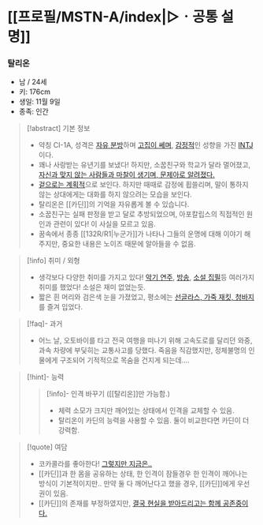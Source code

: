 # [[프로필/MSTN-A/index|▷ㆍ공통 설명]]
### 탈리온

- 남 / 24세
- 키: 176cm
- 생일: 11월 9일
- 종족: 인간

> [!abstract] 기본 정보
> - 약칭 CI-1A, 성격은 [자유 분방](https://namu.wiki/w/ADHD)하며 [고집이 쎄며](https://namu.wiki/w/%EA%B4%B4%EC%A7%9C), [감정적](https://namu.wiki/w/%EB%8B%A4%ED%98%88%EC%A7%88)인 성향을 가진 [INTJ](https://namu.wiki/w/INTJ)이다.
> - 꽤나 사랑받는 유년기를 보냈다! 하지만, 소꿉친구와 학교가 달라 멀어졌고, [자신과 맞지 않는 사람들과 마찰이 생기며, 문제아로 알려졌다.](https://namu.wiki/w/%EB%B9%84%ED%96%89%20%EC%B2%AD%EC%86%8C%EB%85%84)
> - [겉으로는 계획적](https://namu.wiki/w/%EC%99%B8%EA%B0%95%EB%82%B4%EC%9C%A0)으로 보인다. 하지만 때때로 감정에 휩쓸리며, 말이 통하지 않는 상대에게는 대화를 하지 않으려는 모습을 보인다.
> - 탈리온은 [[카딘]]의 기억을 자유롭게 볼 수 있습니다.
> - 소꿉친구는 실패 판정을 받고 달로 추방되었으며, 아포칼립스의 직접적인 원인과 관련이 있다! 이 사실을 모르고 있음.
> - 꿈속에서 종종 [[132R/R1|누군가]]가 나타나 그들의 운명에 대해 이야기 해주지만, 중요한 내용은 노이즈 때문에 알아들을 수 없음.

> [!info] 취미 / 외형
> - 생각보다 다양한 취미를 가지고 있다! [악기 연주](https://namu.wiki/w/%EC%8A%A4%EC%BF%A8%20%EB%B0%B4%EB%93%9C), [방송](https://namu.wiki/w/%EC%8A%A4%ED%8A%B8%EB%A6%AC%EB%A8%B8), [소설 집필](https://namu.wiki/w/%EC%9D%B8%ED%84%B0%EB%84%B7%20%EC%86%8C%EC%84%A4)등 여러가지 취미를 했었다! 소설은 재미 없었는듯.
> - 짧은 흰 머리와 검은색 눈을 가졌었고, 평소에는 [선글라스, 가죽 재킷, 청바지](https://namu.wiki/w/%ED%8F%AD%EC%A3%BC%EC%A1%B1#s-5.3)를 즐겨 입었다.

> [!faq]- 과거
> - 어느 날, 오토바이를 타고 전국 여행을 떠나기 위해 고속도로를 달리던 와중, 과속 차량에 부딫히는 교통사고를 당했다. 죽음을 직감했지만, 정체불명의 인물에게 구조되어 기적적으로 목숨을 건지게 되는데....

> [!hint]- 능력
> > [!info]- 인격 바꾸기 ([[탈리온]]만 가능함.)
> > -  체력 소모가 크지만 깨어있는 상태에서 인격을 교체할 수 있음.
> > - 탈리온이 카딘의 능력을 사용할 수 있음. 둘이 비교한다면 카딘이 더 강력함.

> [!quote] 여담
> - 코카콜라를 좋아한다! [그렇지만 지금은..](https://namu.wiki/w/%ED%8F%AC%EC%8A%A4%ED%8A%B8%20%EC%95%84%ED%8F%AC%EC%B9%BC%EB%A6%BD%EC%8A%A4)
> - [[카딘]]과 한 몸을 공유하는 상태, 한 인격이 잠들경우 한 인격이 깨어나는 방식이 기본적이지만.. 만약 둘 다 깨어난다고 했을 경우, [[카딘]]에게 우선권이 있음.
> - [[카딘]]의 존재를 부정하였지만, [결국 현실을 받아드리고는 함께 공존중이다.](https://namu.wiki/w/%EB%82%98%20VS%20%EB%82%98)
